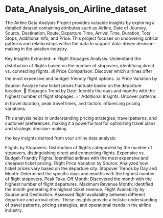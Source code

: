 # Data_Analysis_on_Airline_dataset

The Airline Data Analysis Project provides valuable insights by exploring a detailed dataset containing attributes such as Airline, Date of Journey, Source, Destination, Route, Departure Time, Arrival Time, Duration, Total Stops, Additional Info, and Price. This project focuses on uncovering critical patterns and relationships within the data to support data-driven decision-making in the aviation industry.

Key Insights Extracted:
✈️ Flight Stopages Analysis: Understand the distribution of flights based on the number of stopovers, identifying direct vs. connecting flights.
💰 Price Comparison: Discover which airlines offer the most expensive and budget-friendly flight options.
📊 Price Variation by Source: Analyze how ticket prices fluctuate based on the departure location.
📆 Stopages Trend by Date: Identify the days and months with the highest number of flight stopages.
📈 Additional Insights: Uncover patterns in travel duration, peak travel times, and factors influencing pricing variations.

This analysis helps in understanding pricing strategies, travel patterns, and customer preferences, making it a powerful tool for optimizing travel plans and strategic decision-making.







the key insights derived from your airline data analysis:

Flights by Stopovers: Distribution of flights categorized by the number of stopovers, distinguishing direct and connecting flights.
Expensive vs. Budget-Friendly Flights: Identified airlines with the most expensive and cheapest ticket pricing.
Flight Price Variation by Source: Analyzed how ticket prices vary based on the departure city.
Stopover Trends by Day and Month: Determined the specific days and months with the highest number of flight stopovers.
Peak Take-Off Month: Discovered the month with the highest number of flight departures.
Maximum Revenue Month: Identified the month generating the highest ticket revenue.
Flight Availability by Source and Destination: Assessed flight availability between different departure and arrival cities.
These insights provide a holistic understanding of travel patterns, pricing strategies, and operational trends in the airline industry.
